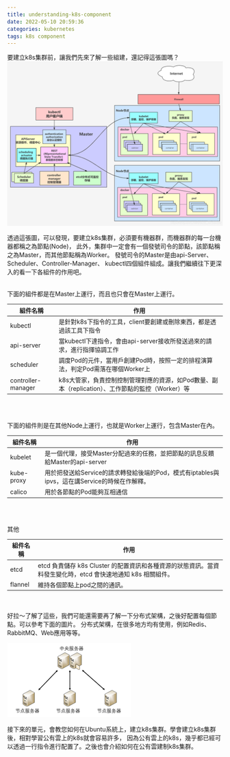 ```yaml
---
title: understanding-k8s-component
date: 2022-05-10 20:59:36
categories: kubernetes
tags: k8s component
---
```

要建立k8s集群前，讓我們先來了解一些組建，還記得這張圖嗎？
![label](understanding-k8s-component/k8s.jpeg)
 
透過這張圖，可以發現，要建立k8s集群，必須要有機器群，而機器群的每一台機器都稱之為節點(Node)，
此外，集群中一定會有一個發號司令的節點，該節點稱之為Master，而其他節點稱為Worker。
發號司令的Master是由api-Server、Scheduler、Controller-Manager、
kubectl四個組件組成。讓我們繼續往下更深入的看一下各組件的作用吧。
<br>
<br>

下面的組件都是在Master上運行，而且也只會在Master上運行。

組件名稱              | 作用
--------------------|------------------------
kubectl             |  是針對k8s下指令的工具，client要創建或刪除東西，都是透過該工具下指令
api-server          |  當kubectl下達指令，會由api-server接收所發送過來的請求，進行指揮協調工作
scheduler           |  調度Pod的元件，當用戶創建Pod時，按照一定的排程演算法，判定Pod需落在哪個Worker上
controller-manager  |  k8s大管家，負責控制控制管理對應的資源，如Pod數量、副本（replication）、工作節點的監控（Worker）等

<br>
<br>

下面的組件則是在其他Node上運行，也就是Worker上運行，包含Master在內。

組件名稱              | 作用
--------------------|------------------------
kubelet             |  是一個代理，接受Master分配過來的任務，並把節點的訊息反饋給Master的api-server
kube-proxy          |  用於把發送給Service的請求轉發給後端的Pod，模式有iptables與ipvs，這在講Service的時候在作解釋。
calico              |  用於各節點的Pod能夠互相通信

<br>
<br>

其他

組件名稱          | 作用
-----------------|------------------------
etcd             |  etcd 負責儲存 k8s Cluster 的配置資訊和各種資源的狀態資訊。當資料發生變化時，etcd 會快速地通知 k8s 相關組件。
flannel          |  維持各個節點上pod之間的通訊。

<br>
<br>
好拉～了解了這些，我們可能還需要再了解一下分布式架構，之後好配置每個節點。可以參考下面的圖片。
分布式架構，在很多地方均有使用，例如Redis、RabbitMQ、Web應用等等。

![label](understanding-k8s-component/cluster.png)

接下來的單元，會教您如何在Ubuntu系統上，建立k8s集群。學會建立k8s集群後，相對學習公有雲上的k8s就會容易許多，
因為公有雲上的k8s，幾乎都已經可以透過一行指令進行配置了。之後也會介紹如何在公有雲建制k8s集群。
